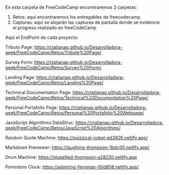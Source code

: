 En esta carpeta de FreeCodeCamp encomtraremos 2 carpetas:

1) Retos: aquí encontraremos los entregables de freecodecamp.
2) Capturas: aquí se alojarán las capturas de pantalla donde se evidencie el progreso realizado en freeCodeCamp


Aquí el EndPoint de cada proyecto:

Tributo Page: https://ctatianap.github.io/Desarrolladora-geek/FreeCodeCamp/Retos/Tribute%20Page/

Survey Form: https://ctatianap.github.io/Desarrolladora-geek/FreeCodeCamp/Retos/Survey%20Form/

Landing Page: https://ctatianap.github.io/Desarrolladora-geek/FreeCodeCamp/Retos/Landing%20Page/

Technical Documentation Page: https://ctatianap.github.io/Desarrolladora-geek/FreeCodeCamp/Retos/Technical%20Documentation%20Page/

Personal Portafolio Page: https://ctatianap.github.io/Desarrolladora-geek/FreeCodeCamp/Retos/Personal%20Portafolio%20Webpage/

JavaScript Algorithms DataStruc:  https://ctatianap.github.io/Desarrolladora-geek/FreeCodeCamp/Retos/JavaScript%20Algorithms/

Random Quote Machine: https://quizzical-nobel-ed3826.netlify.app/

Markdown Previewer: https://laughing-thompson-1bdc00.netlify.app/

Drum Machine: https://stupefied-thompson-a28230.netlify.app

Pomodoro Clock: https://admiring-feynman-00d858.netlify.app/


